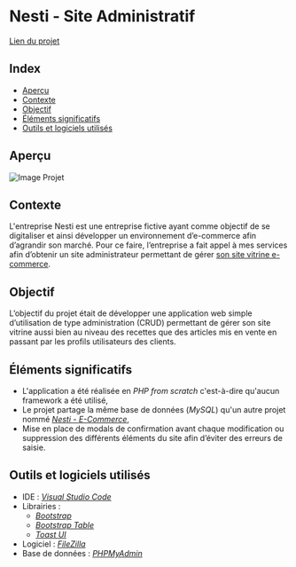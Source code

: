 # Nesti - Site Administratif

[Lien du projet](http://projets.teillieraxel.com/nesti-site-administratif/connection)

## Index

- [Aperçu](https://github.com/Axel-Teillier/Nesti-Site-E-Commerce/blob/master/README.md#aperçu)
- [Contexte](https://github.com/Axel-Teillier/Nesti-Site-E-Commerce/blob/master/README.md#contexte)
- [Objectif](https://github.com/Axel-Teillier/Nesti-Site-E-Commerce/blob/master/README.md#objectif-du-projet)
- [Éléments significatifs](https://github.com/Axel-Teillier/Nesti-Site-E-Commerce/blob/master/README.md#éléments-significatifs)
- [Outils et logiciels utilisés](https://github.com/Axel-Teillier/Nesti-Site-E-Commerce/blob/master/README.md#outils-et-logiciels-utilisés)

## Aperçu

![Image Projet](https://teillieraxel.com/static/media/Nesti%20-%20site%20administratif.1a3125e3.png)

## Contexte

L'entreprise Nesti est une entreprise fictive ayant comme objectif de se digitaliser et ainsi développer un environnement d’e-commerce afin d’agrandir son marché. Pour ce faire, l’entreprise a fait appel à mes services afin d’obtenir un site administrateur permettant de gérer [son site vitrine e-commerce](https://projets.teillieraxel.com/nesti-site-e-commerce/public/).


## Objectif

L’objectif du projet était de développer une application web simple d’utilisation de type administration (CRUD) permettant de gérer son site vitrine aussi bien au niveau des recettes que des articles mis en vente en passant par les profils utilisateurs des clients.


## Éléments significatifs

- L'application a été réalisée en *PHP from scratch* c'est-à-dire qu'aucun framework a été utilisé,
- Le projet partage la même base de données (*MySQL*) qu'un autre projet nommé [*Nesti - E-Commerce*](https://github.com/Axel-Teillier/Nesti-Site-E-Commerce),
- Mise en place de modals de confirmation avant chaque modification ou suppression des différents éléments du site afin d’éviter des erreurs de saisie.


## Outils et logiciels utilisés

- IDE : [*Visual Studio Code*](https://code.visualstudio.com/)
- Librairies : 
  - [*Bootstrap*](https://getbootstrap.com/)
  - [*Bootstrap Table*](https://bootstrap-table.com/)
  - [*Toast UI*](https://ui.toast.com)
- Logiciel : [*FileZilla*](https://filezilla-project.org/)
- Base de données : [*PHPMyAdmin*](https://www.phpmyadmin.net/)

